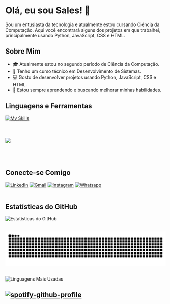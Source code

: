 # Olá, eu sou Sales! 👋

Sou um entusiasta da tecnologia e atualmente estou cursando Ciência da Computação. Aqui você encontrará alguns dos projetos em que trabalhei, principalmente usando Python, JavaScript, CSS e HTML.

## Sobre Mim

- 🎓 Atualmente estou no segundo período de Ciência da Computação.
- 📜 Tenho um curso técnico em Desenvolvimento de Sistemas.
- 💻 Gosto de desenvolver projetos usando Python, JavaScript, CSS e HTML.
- 🌱 Estou sempre aprendendo e buscando melhorar minhas habilidades.

## Linguagens e Ferramentas
[![My Skills](https://skillicons.dev/icons?i=js,html,css,py,linux,git)](https://github.com/levi985)
 <div style="flex-basis: 48%;">
      <br> 

###
<p>
<img src="https://github.com/Anmol-Baranwal/Cool-GIFs-For-GitHub/assets/74038190/0c7eb6ed-663b-4ce4-bfbd-18239a38ba1b" width="500">
 </p>
<br><br>

## Conecte-se Comigo

[![LinkedIn](https://img.shields.io/badge/LinkedIn-0077B5?style=for-the-badge&logo=linkedin&logoColor=white)](https://www.linkedin.com/in/levi-henrique-281785223/)  <!-- Substitua com o link real -->
[![Gmail](https://img.shields.io/badge/Gmail-D14836?style=for-the-badge&logo=gmail&logoColor=white)](henriquelevi91@gmail.com)
[![Instagram](https://img.shields.io/badge/Instagram-E4405F?style=for-the-badge&logo=instagram&logoColor=white)](https://www.instagram.com/lh_salles3/)
[![Whatsapp](https://img.shields.io/badge/WhatsApp-25D366?style=for-the-badge&logo=whatsapp&logoColor=white)](https://wa.me/5581992207714)
<br><br>


## Estatísticas do GitHub

![Estatísticas do GitHub](https://github-readme-stats.vercel.app/api?username=levi985&show_icons=true&theme=radical)
<br><br>

<picture align="center">
  <source media="(prefers-color-scheme: dark)" srcset="https://raw.githubusercontent.com/levi985/levi985/output/github-contribution-grid-snake-dark.svg">
  <source media="(prefers-color-scheme: light)" srcset="https://raw.githubusercontent.com/levi985/levi985/output/github-contribution-grid-snake-dark.svg">
  <img align="center" alt="github contribution grid snake animation" src="https://raw.githubusercontent.com/levi985/levi985/output/github-contribution-grid-snake.svg">
</picture>
<br><br>

![Linguagens Mais Usadas](https://github-readme-stats.vercel.app/api/top-langs/?username=levi985&layout=compact&theme=radical)

## [![spotify-github-profile](https://spotify-github-profile.vercel.app/api/view?uid=31s3anrmahllh44lzkpfw2lk3ahu&cover_image=true&theme=compact&show_offline=false&background_color=121212&interchange=false)](https://github.com/kittinan/spotify-github-profile)

